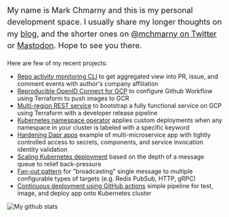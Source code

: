 <p style="font-size: 1.30em; line-height: 150%;">My name is Mark Chmarny and this is my personal development space. I usually share my longer thoughts on my <a href="https://blog.chmarny.com">blog</a>, and the shorter ones on <a href="https://twitter.com/mchmarny">@mchmarny on Twitter</a> or <a rel="me" href="https://fosstodon.org/@mchmarny">Mastodon</a>. Hope to see you there.</p>

Here are few of my recent projects:

* [Repo activity monitoring CLI](https://github.com/mchmarny/dctl) to get aggregated view into PR, issue, and comment events with author's company affiliation
* [Reproducible OpenID Connect for GCP](https://github.com/mchmarny/oidc-for-gcp-using-terraform) to configure Github Workflow using Terraform to push images to GCR
* [Multi-region REST service](https://github.com/mchmarny/restme) to bootstrap a fully functional service on GCP using Terraform with a developer release pipeline
* [Kubernetes namespace operator](https://github.com/mchmarny/ns-label-operator/tree/main/chart) applies custom deployments when any namespace in your cluster is labeled with a specific keyword
* [Hardening Dapr apps](https://github.com/mchmarny/dapr-demos/tree/master/hardened) example of multi-microservice app with tightly controlled access to secrets, components, and service invocation identity validation
* [Scaling Kubernetes deployment](https://github.com/mchmarny/dapr-demos/tree/master/autoscaling-on-queue#autoscaling-dapr-service-based-on-queue-depth) based on the depth of a message queue to relief back-pressure
* [Fan-out pattern](https://github.com/mchmarny/dapr-demos/tree/master/fan-out#fan-out-demo) for "broadcasting" single message to multiple configurable types of targets (e.g. Redis PubSub, HTTP, gRPC)
* [Continuous deployment using GitHub actions](https://github.com/mchmarny/git-ops) simple pipeline for test, image, and deploy app onto Kubernetes cluster

![My github stats](https://github-readme-stats.vercel.app/api?username=mchmarny&show_icons=true)
